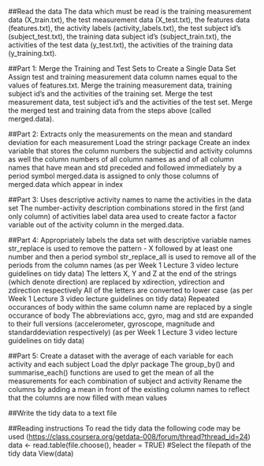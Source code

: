 ﻿##Read the data
The data which must be read is the 
training measurement data (X_train.txt), 
the test measurement data (X_test.txt), 
the features data (features.txt), 
the activity labels (activity_labels.txt), 
the test subject id’s (subject_test.txt), 
the training data subject id’s (subject_train.txt), 
the activities of the test data (y_test.txt),
the activities of the training data (y_training.txt).

##Part 1: Merge the Training and Test Sets to Create a Single Data Set
Assign test and training measurement data column names equal to the values of features.txt.
Merge the training measurement data, training subject id’s and the activities of the training set.
Merge the test measurement data, test subject id’s and the activities of the test set.
Merge the merged test and training data from the steps above (called merged.data).

##Part 2: Extracts only the measurements on the mean and standard deviation for each measurement
Load the stringr package
Create an index variable that stores the column numbers the subjectid and activity columns as well the column numbers of all column names as  and of all column names that have mean and std preceded and followed immediately by a period symbol 
merged.data is assigned to only those columns of merged.data which appear in index

##Part 3: Uses descriptive activity names to name the activities in the data set
The number-activity description combinations stored in the first (and only column) of activities label data area used to create factor a factor variable out of the activity column in the merged.data.


##Part 4: Appropriately labels the data set with descriptive variable names
str_replace is used to remove the pattern  -  X followed by at least one number and then a period symbol
str_replace_all is used to remove all of the periods from the column names (as per Week 1 Lecture 3 video lecture guidelines on tidy data)
The letters X, Y and Z at the end of the strings (which denote direction) are replaced by xdirection, ydirection and zdirection respectively
All of the letters are converted to lower case (as per Week 1 Lecture 3 video lecture guidelines on tidy data)
Repeated occurances of body within the same column name are replaced by a single occurance of body
The abbreviations acc, gyro, mag and std are expanded to their full versions (accelerometer, gyroscope, magnitude and standarddeviation respectively) (as per Week 1 Lecture 3 video lecture guidelines on tidy data)

##Part 5: Create a dataset with the average of each variable for each activity and each subject
Load the dplyr package
The group_by() and summarise_each() functions are used to get the mean of all the measurements for each combination of subject and activity
Rename the columns by adding a mean in front of the existing column names to reflect that the columns are now filled with mean values

##Write the tidy data to a text file

##Reading instructions
To read the tidy data the following code may be used (https://class.coursera.org/getdata-008/forum/thread?thread_id=24)
data <- read.table(file.choose(), header = TRUE) #Select the filepath of the tidy data
View(data)

